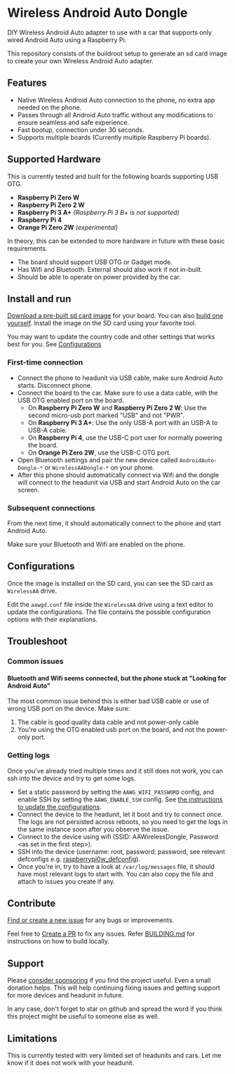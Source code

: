 # Wireless Android Auto Dongle

DIY Wireless Android Auto adapter to use with a car that supports only wired Android Auto using a Raspberry Pi.

This repository consists of the buildroot setup to generate an sd card image to create your own Wireless Android Auto adapter.

## Features
- Native Wireless Android Auto connection to the phone, no extra app needed on the phone.
- Passes through all Android Auto traffic without any modifications to ensure seamless and safe experience.
- Fast bootup, connection under 30 seconds.
- Supports multiple boards (Currently multiple Raspberry Pi boards).

## Supported Hardware
This is currently tested and built for the following boards supporting USB OTG.
- **Raspberry Pi Zero W**
- **Raspberry Pi Zero 2 W**
- **Raspberry Pi 3 A+** _(Raspberry Pi 3 B+ is not supported)_
- **Raspberry Pi 4**
- **Orange Pi Zero 2W** _(experimental)_

In theory, this can be extended to more hardware in future with these basic requirements.

- The board should support USB OTG or Gadget mode.
- Has Wifi and Bluetooth. External should also work if not in-built.
- Should be able to operate on power provided by the car.

## Install and run
[Download a pre-built sd card image](https://github.com/nisargjhaveri/WirelessAndroidAutoDongle/releases) for your board. You can also [build one yourself](BUILDING.md). Install the image on the SD card using your favorite tool.

You may want to update the country code and other settings that works best for you. See [Configurations](#Configurations)

### First-time connection
- Connect the phone to headunit via USB cable, make sure Android Auto starts. Disconnect phone.
- Connect the board to the car. Make sure to use a data cable, with the USB OTG enabled port on the board.
    - On **Raspberry Pi Zero W** and **Raspberry Pi Zero 2 W**: Use the second micro-usb port marked "USB" and not "PWR".
    - On **Raspberry Pi 3 A+**: Use the only USB-A port with an USB-A to USB-A cable.
    - On **Raspberry Pi 4**, use the USB-C port user for normally powering the board.
    - On **Orange Pi Zero 2W**, use the USB-C OTG port.
- Open Bluetooth settings and pair the new device called `AndroidAuto-Dongle-*` or `WirelessAADongle-*` on your phone.
- After this phone should automatically connect via Wifi and the dongle will connect to the headunit via USB and start Android Auto on the car screen.

### Subsequent connections
From the next time, it should automatically connect to the phone and start Android Auto.

Make sure your Bluetooth and Wifi are enabled on the phone.

## Configurations

Once the image is installed on the SD card, you can see the SD card as `WirelessAA` drive.

Edit the `aawgd.conf` file inside the `WirelessAA` drive using a text editor to update the configurations. The file contains the possible configuration options with their explanations.


## Troubleshoot

### Common issues

#### Bluetooth and Wifi seems connected, but the phone stuck at "Looking for Android Auto"
The most common issue behind this is either bad USB cable or use of wrong USB port on the device. Make sure:
1. The cable is good quality data cable and not power-only cable
2. You're using the OTG enabled usb port on the board, and not the power-only port.

### Getting logs
Once you've already tried multiple times and it still does not work, you can ssh into the device and try to get some logs.

- Set a static password by setting the `AAWG_WIFI_PASSWORD` config, and enable SSH by setting the `AAWG_ENABLE_SSH` config. See [the instructions to update the configurations](#Configurations).
- Connect the device to the headunit, let it boot and try to connect once. The logs are not persisted across reboots, so you need to get the logs in the same instance soon after you observe the issue.
- Connect to the device using wifi (SSID: AAWirelessDongle, Password: \<as set in the first step>).
- SSH into the device (username: root, password: password, see relevant defconfigs e.g. [raspberrypi0w_defconfig](aa_wireless_dongle/configs/raspberrypi0w_defconfig)).
- Once you're in, try to have a look at `/var/log/messages` file, it should have most relevant logs to start with. You can also copy the file and attach to issues you create if any.

## Contribute
[Find or create a new issue](https://github.com/nisargjhaveri/WirelessAndroidAutoDongle/issues) for any bugs or improvements.

Feel free to [Create a PR](https://github.com/nisargjhaveri/WirelessAndroidAutoDongle/pulls) to fix any issues. Refer [BUILDING.md](BUILDING.md) for instructions on how to build locally.

## Support 
Please [consider sponsoring](https://github.com/sponsors/nisargjhaveri) if you find the project useful. Even a small donation helps. This will help continuing fixing issues and getting support for more devices and headunit in future.

In any case, don't forget to star on github and spread the word if you think this project might be useful to someone else as well.

## Limitations
This is currently tested with very limited set of headunits and cars. Let me know if it does not work with your headunit.
